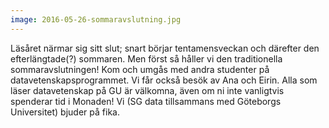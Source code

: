 ```yaml
---
image: 2016-05-26-sommaravslutning.jpg
---
```

Läsåret närmar sig sitt slut; snart börjar tentamensveckan och därefter den efterlängtade(?) sommaren. Men först så håller vi den traditionella sommaravslutningen! Kom och umgås med andra studenter på datavetenskapsprogrammet. Vi får också besök av Ana och Eirin.
Alla som läser datavetenskap på GU är välkomna, även om ni inte vanligtvis spenderar tid i Monaden!
Vi (SG data tillsammans med Göteborgs Universitet) bjuder på fika. 